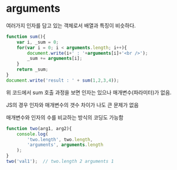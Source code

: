 # arguments

여러가지 인자를 담고 있는 객체로서 배열과 특징이 비슷하다.

```jsx
function sum(){
    var i, _sum = 0;    
    for(var i = 0; i < arguments.length; i++){
        document.write(i+' : '+arguments[i]+'<br />');
        _sum += arguments[i];
    }   
    return _sum;
}
document.write('result : ' + sum(1,2,3,4));
```

위 코드에서 sum 호출 과정을 보면 인자는 있으나 매개변수(파라미터)가 없음.

JS의 경우 인자와 매개변수의 갯수 차이가 나도 큰 문제가 없음

매개변수와 인자의 수를 비교하는 방식의 코딩도 가능함

```jsx
function two(arg1, arg2){
    console.log(
        'two.length', two.length,
        'arguments', arguments.length
    );
}
two('val1');  // two.length 2 arguments 1
```